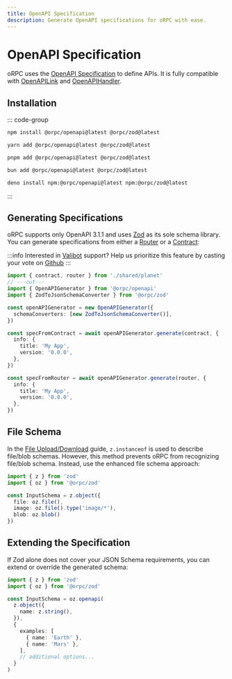 ```yaml
---
title: OpenAPI Specification
description: Generate OpenAPI specifications for oRPC with ease.
---
```


# OpenAPI Specification

oRPC uses the [OpenAPI Specification](https://spec.openapis.org/oas/v3.1.0) to define APIs. It is fully compatible with [OpenAPILink](/docs/openapi/client/openapi-link) and [OpenAPIHandler](/docs/openapi/openapi-handler).

## Installation

::: code-group

```sh [npm]
npm install @orpc/openapi@latest @orpc/zod@latest
```

```sh [yarn]
yarn add @orpc/openapi@latest @orpc/zod@latest
```

```sh [pnpm]
pnpm add @orpc/openapi@latest @orpc/zod@latest
```

```sh [bun]
bun add @orpc/openapi@latest @orpc/zod@latest
```

```sh [deno]
deno install npm:@orpc/openapi@latest npm:@orpc/zod@latest
```

:::

## Generating Specifications

oRPC supports only OpenAPI 3.1.1 and uses [Zod](https://github.com/colinhacks/zod) as its sole schema library. You can generate specifications from either a [Router](/docs/router) or a [Contract](/docs/contract-first/define-contract):

:::info
Interested in [Valibot](https://valibot.dev) support? Help us prioritize this feature by casting your vote on [Github](https://github.com/unnoq/orpc/issues/162)
:::

```ts twoslash
import { contract, router } from './shared/planet'
// ---cut---
import { OpenAPIGenerator } from '@orpc/openapi'
import { ZodToJsonSchemaConverter } from '@orpc/zod'

const openAPIGenerator = new OpenAPIGenerator({
  schemaConverters: [new ZodToJsonSchemaConverter()],
})

const specFromContract = await openAPIGenerator.generate(contract, {
  info: {
    title: 'My App',
    version: '0.0.0',
  },
})

const specFromRouter = await openAPIGenerator.generate(router, {
  info: {
    title: 'My App',
    version: '0.0.0',
  },
})
```

## File Schema

In the [File Upload/Download](/docs/file-upload-download) guide, `z.instanceof` is used to describe file/blob schemas. However, this method prevents oRPC from recognizing file/blob schema. Instead, use the enhanced file schema approach:

```ts twoslash
import { z } from 'zod'
import { oz } from '@orpc/zod'

const InputSchema = z.object({
  file: oz.file(),
  image: oz.file().type('image/*'),
  blob: oz.blob()
})
```

## Extending the Specification

If Zod alone does not cover your JSON Schema requirements, you can extend or override the generated schema:

```ts twoslash
import { z } from 'zod'
import { oz } from '@orpc/zod'

const InputSchema = oz.openapi(
  z.object({
    name: z.string(),
  }),
  {
    examples: [
      { name: 'Earth' },
      { name: 'Mars' },
    ],
    // additional options...
  }
)
```
